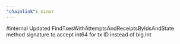 ```yaml
---
"chainlink": minor
---
```


#internal Updated FindTxesWithAttemptsAndReceiptsByIdsAndState method signature to accept int64 for tx ID instead of big.Int
